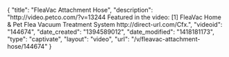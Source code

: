 {
    "title": "FleaVac Attachment Hose",
    "description": "http:\/\/video.petco.com\/?v=13244 Featured in the video: [1] FleaVac Home & Pet Flea Vacuum Treatment System http:\/\/direct-url.com\/Cfx.",
    "videoid": "144674",
    "date_created": "1394589012",
    "date_modified": "1418181173",
    "type": "captivate",
    "layout": "video",
    "url": "\/v\/fleavac-attachment-hose\/144674"
}